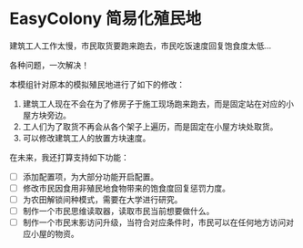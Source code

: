 # EasyColony 简易化殖民地

建筑工人工作太慢，市民取货要跑来跑去，市民吃饭速度回复饱食度太低...

各种问题，一次解决！

本模组针对原本的模拟殖民地进行了如下的修改：

1. 建筑工人现在不会在为了修房子于施工现场跑来跑去，而是固定站在对应的小屋方块旁边。
2. 工人们为了取货不再会从各个架子上遍历，而是固定在小屋方块处取货。
3. 可以修改建筑工人的放置方块速度。

在未来，我还打算支持如下功能：

- [ ] 添加配置项，为大部分功能开启配置。
- [ ] 修改市民因食用非殖民地食物带来的饱食度回复惩罚力度。
- [ ] 为农田解锁间种模式，需要在大学进行研究。
- [ ] 制作一个市民思维读取器，读取市民当前想要做什么。
- [ ] 制作一个市民末影访问升级，当符合对应条件时，市民可以在任何地方访问对应小屋的物资。